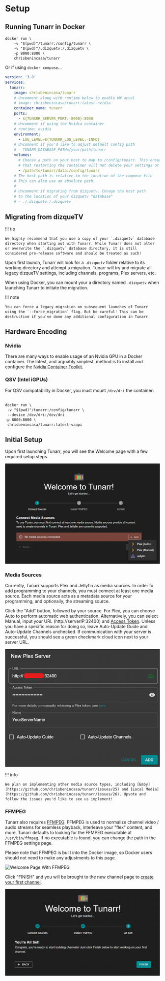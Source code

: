 # Setup

## Running Tunarr in Docker

```
docker run \
    -v "$(pwd)"/tunarr:/config/tunarr \
    -v "$(pwd)"/.dizquetv:/.dizquetv \
    -p 8000:8000 \
    chrisbenincasa/tunarr
```

Or if using `docker compose`...

```yaml title="docker-compose.yml"
version: '3.8'
services:
  tunarr:
    image: chrisbenincasa/tunarr
    # Uncomment along with runtime below to enable HW accel
    # image: chrisbenincasa/tunarr:latest-nvidia
    container_name: tunarr
    ports:
      - ${TUNARR_SERVER_PORT:-8000}:8000
    # Uncomment if using the Nvidia container
    # runtime: nvidia
    environment:
      - LOG_LEVEL=${TUNARR_LOG_LEVEL:-INFO}
    # Uncomment if you'd like to adjust default config path
    # - TUNARR_DATABASE_PATH=/your/path/tunarr
    volumes:
      # Choose a path on your host to map to /config/tunarr. This ensures
      # that restarting the container will not delete your settings or DB.
      - /path/to/tunarr/data:/config/tunarr
    # The host path is relative to the location of the compose file
    # This can also use an absolute path.
    #
    # Uncomment if migrating from dizquetv. Chnage the host path
    # to the location of your dizquetv "database"
    # - ./.dizquetv:/.dizquetv
```

## Migrating from dizqueTV

!!! tip

    We highly recommend that you use a copy of your `.dizquetv` database directory when starting out with Tunarr. While Tunarr does not alter or overwrite the `.dizquetv` database directory, it is still considered pre-release software and should be treated as such!

Upon first launch, Tunarr will look for a `.dizquetv` folder relative to its working directory and attempt a migration. Tunarr will try and migrate all legacy dizqueTV settings, including channels, programs, Plex servers, etc.

When using Docker, you can mount your a directory named `.dizquetv` when launching Tunarr to initiate the migration.

!!! note

    You can force a legacy migration on subsequent launches of Tunarr using the `--force_migration` flag. But be careful! This can be destructive if you've done any additional configuration in Tunarr.

## Hardware Encoding

### Nvidia

There are many ways to enable usage of an Nvidia GPU in a Docker container. The latest, and arguably simplest, method is to install and configure the [Nvidia Container Toolkit](https://docs.nvidia.com/datacenter/cloud-native/container-toolkit/latest/install-guide.html).

### QSV (Intel iGPUs)

For QSV compatability in Docker, you must mount `/dev/dri` the container:

```

docker run \
 -v "$(pwd)"/tunarr:/config/tunarr \
 --device /dev/dri:/dev/dri
-p 8000:8000 \
 chrisbenincasa/tunarr:latest-vaapi

```

## Initial Setup

Upon first launching Tunarr, you will see the Welcome page with a few required setup steps.

![Welcome Page Plex-Jellyfin](../assets/add-media-source.png)

### Media Sources

Currently, Tunarr supports Plex and Jellyfin as media sources. In order to add programming to your channels, you must connect at least one media source. Each media source acts as a metadata source for your programming, and optionally, the streaming source.

Click the "Add" button, followed by your source. For Plex, you can choose Auto to perform automatic web authentication. Alternatively, you can select Manual, input your URL (http://serverIP:32400) and [Access Token](https://support.plex.tv/articles/204059436-finding-an-authentication-token-x-plex-token/). Unless you have a specific reason for doing so, leave Auto-Update Guide and Auto-Update Channels unchecked. If communication with your server is successful, you should see a green checkmark cloud icon next to your server URL.

![Manual Plex server](../assets/new-plex-server-manual.png)

!!! info

    We plan on implementing other media source types, including [Emby](https://github.com/chrisbenincasa/tunarr/issues/25) and [Local Media](https://github.com/chrisbenincasa/tunarr/issues/26). Upvote and follow the issues you'd like to see us implement!

### FFMPEG

Tunarr also requires [FFMPEG](https://ffmpeg.org/). FFMPEG is used to normalize channel video / audio streams for seamless playback, interleave your "flex" content, and more. Tunarr defaults to looking for the FFMPEG executable at `/usr/bin/ffmpeg`. If no executable is found, you can change the path in the FFMPEG settings page.

Please note that FFMPEG is built into the Docker image, so Docker users should not need to make any adjustments to this page.

![Welcome Page With FFMPEG](../assets/welcome_page_ffmpeg_installed.png)

Click "FINISH" and you will be brought to the new channel page to [create your first channel](/configure/channels/properties).

![Finish](../assets/setup-finish.png)

```

```
